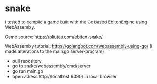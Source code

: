 # snake
I tested to compile a game built with the Go based EbitenEngine using WebAssembly.

Game source: https://pliutau.com/ebiten-snake/

WebAssembly tutorial: https://golangbot.com/webassembly-using-go/ 
(I made alterations to the main.go server-program)

- pull repository
- go to snake/webassembly/cmd/server
- go run main.go
- open adress http://localhost:9090/ in local browser
